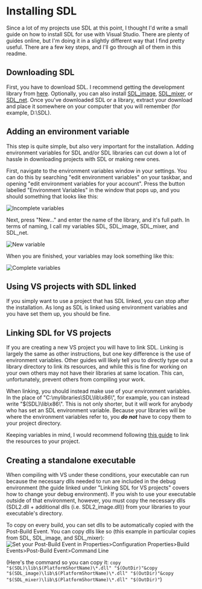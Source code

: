 # Installing SDL
Since a lot of my projects use SDL at this point, I thought I'd write a small guide on how to install SDL for use with Visual Studio. There are plenty of guides online, but I'm doing it in a slightly different way that I find pretty useful. There are a few key steps, and I'll go through all of them in this readme.

## Downloading SDL
First, you have to download SDL. I recommend getting the development library from [here](https://www.libsdl.org/download-2.0.php). Optionally, you can also install [SDL_image](https://www.libsdl.org/projects/SDL_image/), [SDL_mixer](https://www.libsdl.org/projects/SDL_mixer/), or [SDL_net](https://www.libsdl.org/projects/SDL_net/). Once you've downloaded SDL or a library, extract your download and place it somewhere on your computer that you will remember (for example, D:\SDL).

## Adding an environment variable
This step is quite simple, but also very important for the installation. Adding environment variables for SDL and/or SDL libraries can cut down a lot of hassle in downloading projects with SDL or making new ones.

First, navigate to the environment variables window in your settings. You can do this by searching "edit environment variables" on your taskbar, and opening "edit environment variables for your account". Press the button labelled "Environment Variables" in the window that pops up, and you should something that looks like this:

![Incomplete variables](https://user-images.githubusercontent.com/50138952/110579760-87ac1000-81bb-11eb-90ee-e51c858069e7.png)

Next, press "New..." and enter the name of the library, and it's full path.
In terms of naming, I call my variables SDL, SDL_image, SDL_mixer, and SDL_net.

![New variable](https://user-images.githubusercontent.com/50138952/110579801-95619580-81bb-11eb-87a4-b950779fa181.png)

When you are finished, your variables may look something like this:

![Complete variables](https://user-images.githubusercontent.com/50138952/110579721-77943080-81bb-11eb-8268-14e25719272d.png)

## Using VS projects with SDL linked
If you simply want to use a project that has SDL linked, you can stop after the installation. As long as SDL is linked using environment variables and you have set them up, you should be fine.

## Linking SDL for VS projects
If you are creating a new VS project you will have to link SDL. Linking is largely the same as other instructions, but one key difference is the use of environment variables. Other guides will likely tell you to directly type out a library directory to link its resources, and while this is fine for working on your own others may not have their libraries at same location. This can, unfortunately, prevent others from compiling your work.

When linking, you should instead make use of your environment variables. In the place of "C:\mylibraries\SDL\lib\x86\\", for example, you can instead write "$(SDL)\lib\x86\\". This is not only shorter, but it will work for anybody who has set an SDL environment variable. Because your libraries will be where the environment variables refer to, you ***do not*** have to copy them to your project directory.

Keeping variables in mind, I would recommend following [this guide](https://thenumbat.github.io/cpp-course/sdl2/01/vsSetup.html) to link the resources to your project.

## Creating a standalone executable
When compiling with VS under these conditions, your executable can run because the necessary dlls needed to run are included in the debug environment (the guide linked under "Linking SDL for VS projects" covers how to change your debug environment). If you wish to use your executable outside of that environment, however, you must copy the necessary dlls (SDL2.dll + additional dlls (i.e. SDL2_image.dll)) from your libraries to your executable's directory.

To copy on every build, you can set dlls to be automatically copied with the Post-Build Event. You can copy dlls like so (this example in particular copies from SDL, SDL_image, and SDL_mixer):
![Set your Post-Build Event in Properties>Configuration Properties>Build Events>Post-Build Event>Command Line](https://user-images.githubusercontent.com/50138952/113514420-cca44600-95b1-11eb-9afc-b60de95b2fdd.png)

(Here's the command so you can copy it: `copy "$(SDL)\lib\$(PlatformShortName)\*.dll" "$(OutDir)"&copy "$(SDL_image)\lib\$(PlatformShortName)\*.dll" "$(OutDir)"&copy "$(SDL_mixer)\lib\$(PlatformShortName)\*.dll" "$(OutDir)"`)
